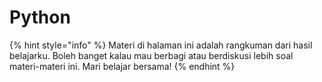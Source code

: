 # Python

{% hint style="info" %}
Materi di halaman ini adalah rangkuman dari hasil belajarku. Boleh banget kalau mau berbagi atau berdiskusi lebih soal materi-materi ini. Mari belajar bersama!&#x20;
{% endhint %}
